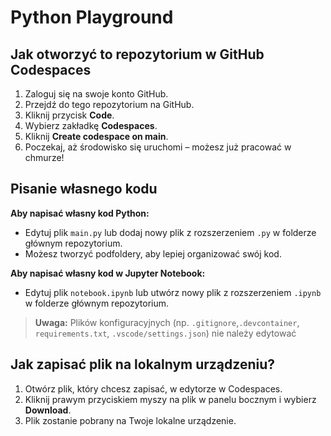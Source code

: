# Python Playground

## Jak otworzyć to repozytorium w GitHub Codespaces

1. Zaloguj się na swoje konto GitHub.
2. Przejdź do tego repozytorium na GitHub.
3. Kliknij przycisk **Code**.
4. Wybierz zakładkę **Codespaces**.
5. Kliknij **Create codespace on main**.
6. Poczekaj, aż środowisko się uruchomi – możesz już pracować w chmurze!

## Pisanie własnego kodu

**Aby napisać własny kod Python:**

- Edytuj plik `main.py` lub dodaj nowy plik z rozszerzeniem `.py` w folderze głównym repozytorium.
- Możesz tworzyć podfoldery, aby lepiej organizować swój kod.

**Aby napisać własny kod w Jupyter Notebook:**
- Edytuj plik `notebook.ipynb` lub utwórz nowy plik z rozszerzeniem `.ipynb` w folderze głównym repozytorium.

> **Uwaga:** Plików konfiguracyjnych (np. `.gitignore`,`.devcontainer`, `requirements.txt`, `.vscode/settings.json`) nie należy edytować


## Jak zapisać plik na lokalnym urządzeniu?
1. Otwórz plik, który chcesz zapisać, w edytorze w Codespaces.
2. Kliknij prawym przyciskiem myszy na plik w panelu bocznym i wybierz **Download**.
3. Plik zostanie pobrany na Twoje lokalne urządzenie.
